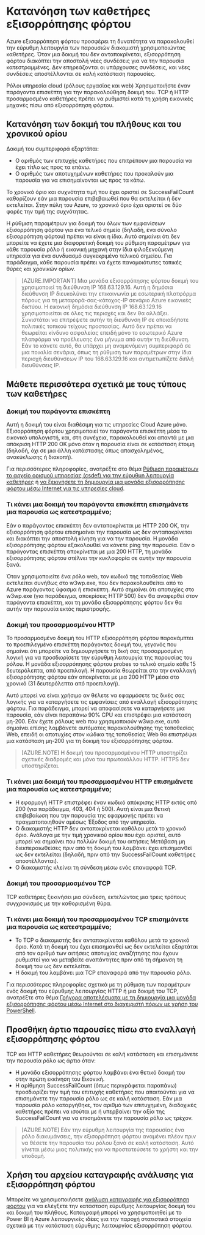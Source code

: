 <properties
  pageTitle="Φόρτωση προσαρμοσμένης καθετήρες εξισορρόπησης και παρακολούθηση κατάστασης εύρυθμης λειτουργίας | Microsoft Azure"
  description="Μάθετε πώς να χρησιμοποιείτε προσαρμοσμένο καθετήρες για Azure εξισορρόπηση φόρτου για την παρακολούθηση της παρουσίες πίσω από εξισορρόπηση φόρτου"
  services="load-balancer"
  documentationCenter="na"
  authors="sdwheeler"
  manager="carmonm"
  editor=""
  tags="azure-resource-manager"
/>
<tags
  ms.service="load-balancer"
  ms.devlang="na"
  ms.topic="article"
  ms.tgt_pltfrm="na"
  ms.workload="infrastructure-services"
  ms.date="10/24/2016"
  ms.author="sewhee" />

# <a name="understand-load-balancer-probes"></a>Κατανόηση των καθετήρες εξισορρόπησης φόρτου

Azure εξισορρόπηση φόρτου προσφέρει τη δυνατότητα να παρακολουθεί την εύρυθμη λειτουργία των παρουσιών διακομιστή χρησιμοποιώντας καθετήρες. Όταν μια δοκιμή του δεν ανταποκρίνεται, εξισορρόπηση φόρτου διακόπτει την αποστολή νέες συνδέσεις για να την παρουσία κατεστραμμένες. Δεν επηρεάζονται οι υπάρχουσες συνδέσεις, και νέες συνδέσεις αποστέλλονται σε καλή κατάσταση παρουσίες.

Ρόλοι υπηρεσία cloud (ρόλους εργασίας και web) Χρησιμοποιήστε έναν παράγοντα επισκέπτη για την παρακολούθηση δοκιμή του. TCP ή HTTP προσαρμοσμένο καθετήρες πρέπει να ρυθμιστεί κατά τη χρήση εικονικές μηχανές πίσω από εξισορρόπηση φόρτου.

## <a name="understand-probe-count-and-timeout"></a>Κατανόηση των δοκιμή του πλήθους και του χρονικού ορίου

Δοκιμή του συμπεριφορά εξαρτάται:

- Ο αριθμός των επιτυχής καθετήρες που επιτρέπουν μια παρουσία να έχει τίτλο ως προς τα επάνω.
- Ο αριθμός των αποτυχημένων καθετήρες που προκαλούν μια παρουσία για να επισημαίνονται ως προς τα κάτω.

Το χρονικό όριο και συχνότητα τιμή που έχει οριστεί σε SuccessFailCount καθορίζουν εάν μια παρουσία επιβεβαιωθεί που θα εκτελείται ή δεν εκτελείται. Στην πύλη του Azure, το χρονικό όριο έχει οριστεί σε δύο φορές την τιμή της συχνότητας.

Η ρύθμιση παραμέτρων για δοκιμή του όλων των εμφανίσεων εξισορρόπηση φόρτου για ένα τελικό σημείο (δηλαδή, ένα σύνολο εξισορρόπηση φόρτου) πρέπει να είναι η ίδια. Αυτό σημαίνει ότι δεν μπορείτε να έχετε μια διαφορετική δοκιμή του ρύθμιση παραμέτρων για κάθε παρουσία ρόλο ή εικονική μηχανή στην ίδια φιλοξενούμενη υπηρεσία για ένα συνδυασμό συγκεκριμένο τελικού σημείου. Για παράδειγμα, κάθε παρουσία πρέπει να έχετε πανομοιότυπες τοπικές θύρες και χρονικών ορίων.

>[AZURE.IMPORTANT] Μια μονάδα εξισορρόπησης φόρτου δοκιμή του χρησιμοποιεί τη διεύθυνση IP 168.63.129.16. Αυτή η δημόσια διεύθυνση IP διευκολύνει την επικοινωνία με εσωτερική πλατφόρμα πόρους για τη μεταφορά-σας-κάτοχος-IP σενάριο Azure εικονικές δικτύου. Η εικονική δημόσια διεύθυνση IP 168.63.129.16 χρησιμοποιείται σε όλες τις περιοχές και δεν θα αλλάξει. Συνιστάται να επιτρέψετε αυτήν τη διεύθυνση IP σε οποιαδήποτε πολιτικές τοπικού τείχους προστασίας. Αυτό δεν πρέπει να θεωρείται κίνδυνο ασφαλείας επειδή μόνο το εσωτερικό Azure πλατφόρμα να προέλευσης ένα μήνυμα από αυτήν τη διεύθυνση. Εάν το κάνετε αυτό, θα υπάρχει μη αναμενόμενη συμπεριφορά σε μια ποικιλία σενάρια, όπως τη ρύθμιση των παραμέτρων στην ίδια περιοχή διευθύνσεων IP του 168.63.129.16 και αντιμετωπίζετε διπλή διευθύνσεις IP.

## <a name="learn-about-the-types-of-probes"></a>Μάθετε περισσότερα σχετικά με τους τύπους των καθετήρες

### <a name="guest-agent-probe"></a>Δοκιμή του παράγοντα επισκέπτη

Αυτή η δοκιμή του είναι διαθέσιμη για τις υπηρεσίες Cloud Azure μόνο. Εξισορρόπηση φόρτου χρησιμοποιεί τον παράγοντα επισκέπτη μέσα το εικονικό υπολογιστή, και, στη συνέχεια, παρακολουθεί και απαντά με μια απόκριση HTTP 200 OK μόνο όταν η παρουσία είναι σε κατάσταση έτοιμη (δηλαδή, όχι σε μια άλλη κατάστασης όπως απασχολημένος, ανακύκλωσης ή διακοπή).

Για περισσότερες πληροφορίες, ανατρέξτε στο θέμα [Ρύθμιση παραμέτρων το αρχείο ορισμού υπηρεσίας (csdef) για την εύρυθμη λειτουργία καθετήρες](https://msdn.microsoft.com/library/azure/ee758710.aspx) ή [να ξεκινήσετε τη δημιουργία μια μονάδα εξισορρόπησης φόρτου μέσω Internet για τις υπηρεσίες cloud](load-balancer-get-started-internet-classic-cloud.md#check-load-balancer-health-status-for-cloud-services).

### <a name="what-makes-a-guest-agent-probe-mark-an-instance-as-unhealthy"></a>Τι κάνει μια δοκιμή του παράγοντα επισκέπτη επισημάνετε μια παρουσία ως κατεστραμμένο;

Εάν ο παράγοντας επισκέπτη δεν ανταποκρίνεται με HTTP 200 OK, την εξισορρόπηση φόρτου επισημαίνει την παρουσία ως δεν ανταποκρίνεται και διακόπτει την αποστολή κίνηση για να την παρουσία. Η μονάδα εξισορρόπησης φόρτου εξακολουθεί να κάνετε ping την παρουσία. Εάν ο παράγοντας επισκέπτη αποκρίνεται με μια 200 HTTP, τη μονάδα εξισορρόπησης φόρτου στέλνει την κυκλοφορία σε αυτήν την παρουσία ξανά.

Όταν χρησιμοποιείτε ένα ρόλο web, τον κωδικό της τοποθεσίας Web εκτελείται συνήθως στο w3wp.exe, που δεν παρακολουθείται από το Azure παράγοντας ύφασμα ή επισκέπτη. Αυτό σημαίνει ότι αποτυχίες στο w3wp.exe (για παράδειγμα, αποκρίσεις HTTP 500) δεν θα αναφερθεί στον παράγοντα επισκέπτη, και τη μονάδα εξισορρόπησης φόρτου δεν θα αυτήν την παρουσία εκτός περιστροφής.

### <a name="http-custom-probe"></a>Δοκιμή του προσαρμοσμένου HTTP

Το προσαρμοσμένο δοκιμή του HTTP εξισορρόπηση φόρτου παρακάμπτει το προεπιλεγμένο επισκέπτη παράγοντας δοκιμή του, γεγονός που σημαίνει ότι μπορείτε να δημιουργήσετε τη δική σας προσαρμοσμένη λογική για να προσδιορίσετε την εύρυθμη λειτουργία της παρουσίας του ρόλου. Η μονάδα εξισορρόπησης φόρτου probes το τελικό σημείο κάθε 15 δευτερόλεπτα, από προεπιλογή. Η παρουσία θεωρείται στο την εναλλαγή εξισορρόπησης φόρτου εάν αποκρίνεται με μια 200 HTTP μέσα στο χρονικό (31 δευτερόλεπτα από προεπιλογή).

Αυτό μπορεί να είναι χρήσιμο αν θέλετε να εφαρμόσετε τις δικές σας λογικής για να καταργήσετε τις εμφανίσεις από εναλλαγή εξισορρόπησης φόρτου. Για παράδειγμα, μπορεί να αποφασίσετε να καταργήσετε μια παρουσία, εάν είναι παραπάνω 90% CPU και επιστρέφει μια κατάσταση μη-200. Εάν έχετε ρόλους web που χρησιμοποιούν w3wp.exe, αυτό σημαίνει επίσης λαμβάνετε αυτόματες παρακολούθησης της τοποθεσίας Web, επειδή οι αποτυχίες στον κώδικα της τοποθεσίας Web θα επιστρέψει μια κατάσταση μη-200 για τη δοκιμή του εξισορρόπησης φόρτου.

>[AZURE.NOTE] Η δοκιμή του προσαρμοσμένου HTTP υποστηρίζει σχετικές διαδρομές και μόνο του πρωτοκόλλου HTTP. HTTPS δεν υποστηρίζεται.

### <a name="what-makes-an-http-custom-probe-mark-an-instance-as-unhealthy"></a>Τι κάνει μια δοκιμή του προσαρμοσμένου HTTP επισημάνετε μια παρουσία ως κατεστραμμένο;

- Η εφαρμογή HTTP επιστρέφει έναν κωδικό απόκρισης HTTP εκτός από 200 (για παράδειγμα, 403, 404 ή 500). Αυτή είναι μια θετική επιβεβαίωση που την παρουσία της εφαρμογής πρέπει να πραγματοποιηθούν αμέσως Έξοδος από την υπηρεσία.
- Ο διακομιστής HTTP δεν ανταποκρίνεται καθόλου μετά το χρονικό όριο. Ανάλογα με την τιμή χρονικού ορίου που έχει οριστεί, αυτό μπορεί να σημαίνει που πολλών δοκιμή του αιτήσεις Μετάβαση μη διεκπεραιωθείσες πριν από τη δοκιμή του λαμβάνει έχει επισημανθεί ως δεν εκτελείται (δηλαδή, πριν από την SuccessFailCount καθετήρες αποστέλλονται).
- Ο διακομιστής κλείνει τη σύνδεση μέσω ενός επαναφορά TCP.

### <a name="tcp-custom-probe"></a>Δοκιμή του προσαρμοσμένου TCP

TCP καθετήρες ξεκινήσει μια σύνδεση, εκτελώντας μια τρεις τρόπους συγχρονισμός με την καθορισμένη θύρα.

### <a name="what-makes-a-tcp-custom-probe-mark-an-instance-as-unhealthy"></a>Τι κάνει μια δοκιμή του προσαρμοσμένου TCP επισημάνετε μια παρουσία ως κατεστραμμένο;

- Το TCP ο διακομιστής δεν ανταποκρίνεται καθόλου μετά το χρονικό όριο. Κατά τη δοκιμή του έχει επισημανθεί ως δεν εκτελείται εξαρτάται από τον αριθμό των αιτήσεις αποτυχίας αναζήτησης που έχουν ρυθμιστεί για να μεταβείτε αναπάντητες πριν από τη σήμανση τη δοκιμή του ως δεν εκτελείται.
- Η δοκιμή του λαμβάνει μια TCP επαναφορά από την παρουσία ρόλο.

Για περισσότερες πληροφορίες σχετικά με τη ρύθμιση των παραμέτρων ενός δοκιμή του εύρυθμης λειτουργίας HTTP ή μια δοκιμή του TCP, ανατρέξτε στο θέμα [Γρήγορα αποτελέσματα με τη δημιουργία μια μονάδα εξισορρόπησης φόρτου μέσω Internet στο διαχειριστή πόρων με χρήση του PowerShell](load-balancer-get-started-internet-arm-ps.md#create-lb-rules-nat-rules-a-probe-and-a-load-balancer).

## <a name="add-healthy-instances-back-into-load-balancer-rotation"></a>Προσθήκη άρτιο παρουσίες πίσω στο εναλλαγή εξισορρόπησης φόρτου

TCP και HTTP καθετήρες θεωρούνται σε καλή κατάσταση και επισημάνετε την παρουσία ρόλο ως άρτιο όταν:

- Η μονάδα εξισορρόπησης φόρτου λαμβάνει ένα θετικό δοκιμή του στην πρώτη εκκίνηση του Εικονική.
- Η αρίθμηση SuccessFailCount (όπως περιγράφεται παραπάνω) προσδιορίζει την τιμή του επιτυχής καθετήρες που απαιτούνται για να επισημάνετε την παρουσία ρόλο ως σε καλή κατάσταση. Εάν μια παρουσία ρόλο καταργήθηκε, τον αριθμό των επιτυχημένη, διαδοχικές καθετήρες πρέπει να ισούται με ή υπερβαίνει την αξία της SuccessFailCount για να επισημάνετε την παρουσία ρόλο ως τρέχον.

>[AZURE.NOTE] Εάν την εύρυθμη λειτουργία της παρουσίας ένα ρόλο διακυμάνσεις, την εξισορρόπηση φόρτου αναμένει πλέον πριν να θέσετε την παρουσία του ρόλου ξανά σε καλή κατάσταση. Αυτό γίνεται μέσω μιας πολιτικής για να προστατεύσετε το χρήστη και την υποδομή.

## <a name="use-log-analytics-for-load-balancer"></a>Χρήση του αρχείου καταγραφής ανάλυσης για εξισορρόπηση φόρτου

Μπορείτε να χρησιμοποιήσετε [ανάλυση καταγραφής για εξισορρόπηση φόρτου](load-balancer-monitor-log.md) για να ελέγξετε την κατάσταση εύρυθμης λειτουργίας δοκιμή του και δοκιμή του πλήθους. Καταγραφή μπορεί να χρησιμοποιηθεί με το Power BI ή Azure λειτουργικές ιδέες για την παροχή στατιστικά στοιχεία σχετικά με την κατάσταση εύρυθμης λειτουργίας εξισορρόπηση φόρτου.
